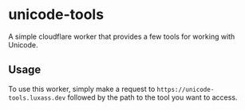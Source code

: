 # unicode-tools

A simple cloudflare worker that provides a few tools for working with Unicode.

## Usage

To use this worker, simply make a request to `https://unicode-tools.luxass.dev` followed by the path to the tool you want to access.
